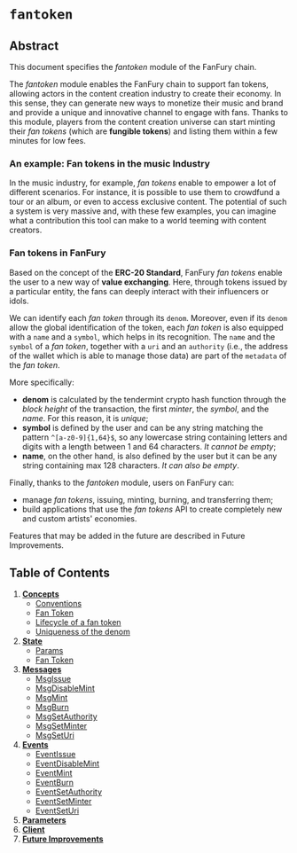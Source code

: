 # `fantoken`

## Abstract

This document specifies the _fantoken_ module of the FanFury chain.

The _fantoken_ module enables the FanFury chain to support fan tokens, allowing actors in the content creation industry to create their economy. In this sense, they can generate new ways to monetize their music and brand and provide a unique and innovative channel to engage with fans. Thanks to this module, players from the content creation universe can start minting their _fan tokens_ (which are **fungible tokens**) and listing them within a few minutes for low fees.

### An example: Fan tokens in the music Industry

In the music industry, for example, _fan tokens_ enable to empower a lot of different scenarios. For instance, it is possible to use them to crowdfund a tour or an album, or even to access exclusive content. The potential of such a system is very massive and, with these few examples, you can imagine what a contribution this tool can make to a world teeming with content creators.

### Fan tokens in FanFury

Based on the concept of the **ERC-20 Standard**, FanFury _fan tokens_ enable the user to a new way of **value exchanging**. Here, through tokens issued by a particular entity, the fans can deeply interact with their influencers or idols.

We can identify each _fan token_ through its `denom`.
Moreover, even if its `denom` allow the global identification of the token, each _fan token_ is also equipped with a `name` and a `symbol`, which helps in its recognition. The `name` and the `symbol` of a _fan token_, together with a `uri` and an `authority` (i.e., the address of the wallet which is able to manage those data) are part of the `metadata` of the _fan token_.

More specifically:

- **denom** is calculated by the tendermint crypto hash function through the *block height* of the transaction, the first *minter*, the *symbol*, and the *name*. For this reason, it is _unique_;
- **symbol** is defined by the user and can be any string matching the pattern `^[a-z0-9]{1,64}$`, so any lowercase string containing letters and digits with a length between 1 and 64 characters. _It cannot be empty_;
- **name**, on the other hand, is also defined by the user but it can be any string containing max 128 characters. _It can also be empty_.

Finally, thanks to the _fantoken_ module, users on FanFury can:

- manage _fan tokens_, issuing, minting, burning, and transferring them;
- build applications that use the _fan tokens_ API to create completely new and custom artists' economies.

Features that may be added in the future are described in Future Improvements.

## Table of Contents

1. **[Concepts](01_concepts.md)**
   - [Conventions](01_concepts.md#Conventions)
   - [Fan Token](01_concepts.md#Fan-token)
   - [Lifecycle of a fan token](01_concepts.md#Lifecycle-of-a-fan-token)
   - [Uniqueness of the denom](01_concepts.md#Uniqueness-of-the-denom)
2. **[State](02_state.md)**
   - [Params](02_state.md#Params)
   - [Fan Token](02_state.md#Token)
     <!--
     State Transitions
     -->
     <!--
     Keeper
     -->
3. **[Messages](03_messages.md)**
   - [MsgIssue](03_messages.md#MsgIssue)
   - [MsgDisableMint](03_messages.md#MsgDisableMint)
   - [MsgMint](03_messages.md#MsgMint)
   - [MsgBurn](03_messages.md#MsgBurn)
   - [MsgSetAuthority](03_messages.md#MsgSetAuthority)
   - [MsgSetMinter](03_messages.md#MsgSetMinter)
   - [MsgSetUri](03_messages.md#MsgSetUri)
     <!--
     Begin-Block
     -->
     <!--
     End-Block
     -->
4. **[Events](04_events.md)**
   - [EventIssue](04_events.md#EventIssue)
   - [EventDisableMint](04_events.md#EventDisableMint)
   - [EventMint](04_events.md#EventMint)
   - [EventBurn](04_events.md#EventBurn)
   - [EventSetAuthority](04_events.md#EventSetAuthority)
   - [EventSetMinter](04_events.md#EventSetMinter)
   - [EventSetUri](04_events.md#EventSetUri)
5. **[Parameters](05_parameters.md)**
   <!--
   Test Cases
   -->
   <!--
   Benchmarks
   -->
6. **[Client](06_client.md)**
7. **[Future Improvements](07_future_improvements.md)**
